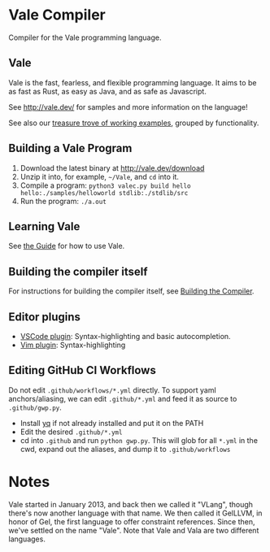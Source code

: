 # Vale Compiler

Compiler for the Vale programming language.


## Vale

Vale is the fast, fearless, and flexible programming language. It aims to be as fast as Rust, as easy as Java, and as safe as Javascript.

See http://vale.dev/ for samples and more information on the language!

See also our [treasure trove of working examples](https://github.com/Ivo-Balbaert/Vale_Examples), grouped by functionality.


## Building a Vale Program

 1. Download the latest binary at http://vale.dev/download
 1. Unzip it into, for example, `~/Vale`, and `cd` into it.
 1. Compile a program: `python3 valec.py build hello hello:./samples/helloworld stdlib:./stdlib/src`
 1. Run the program: `./a.out`


## Learning Vale

See [the Guide](https://vale.dev/guide/introduction) for how to use Vale.


## Building the compiler itself

For instructions for building the compiler itself, see [Building the Compiler](build-compiler.md).


## Editor plugins

- [VSCode plugin](https://marketplace.visualstudio.com/items?itemName=pacifio.vale-lang): Syntax-highlighting and basic autocompletion.
- [Vim plugin](https://github.com/jfecher/vale.vim): Syntax-highlighting


## Editing GitHub CI Workflows

Do not edit `.github/workflows/*.yml` directly. To support yaml anchors/aliasing, we can edit `.github/*.yml` and feed it as source to `.github/gwp.py`.

- Install [yq](https://mikefarah.gitbook.io/yq/#install) if not already installed and put it on the PATH
- Edit the desired `.github/*.yml`
- cd into `.github` and run `python gwp.py`. This will glob for all `*.yml` in the cwd, expand out the aliases, and dump it to `.github/workflows`


# Notes

Vale started in January 2013, and back then we called it "VLang", though there's now another language with that name. We then called it GelLLVM, in honor of Gel, the first language to offer constraint references. Since then, we've settled on the name "Vale". Note that Vale and Vala are two different languages.

